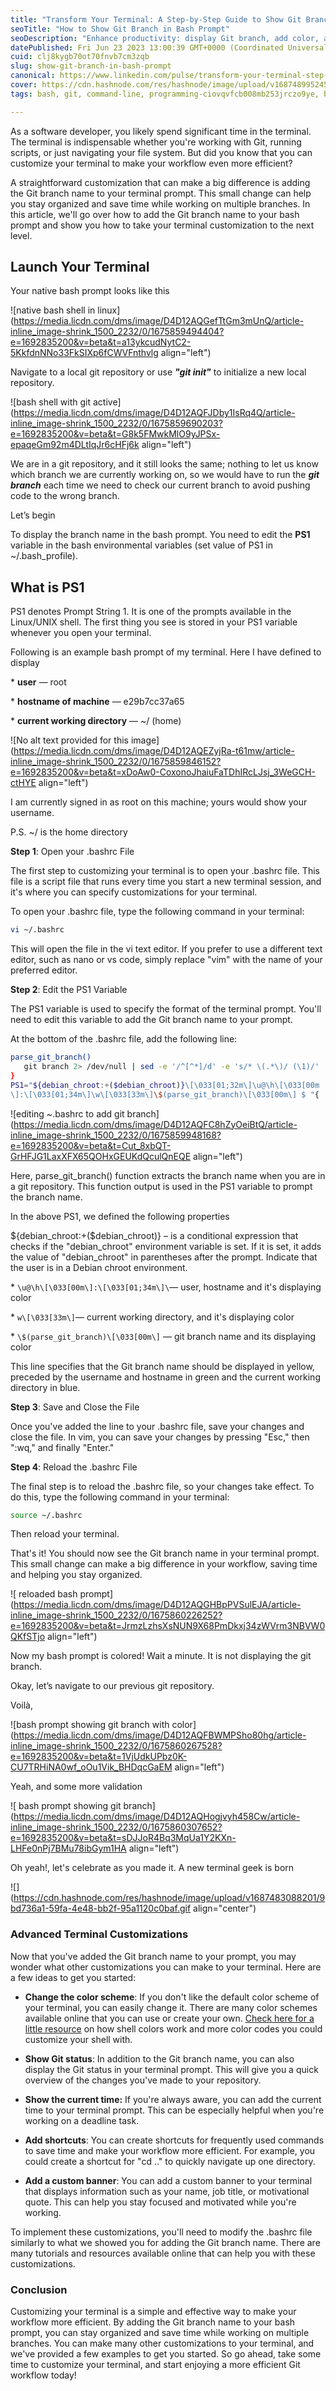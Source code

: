 ```yaml
---
title: "Transform Your Terminal: A Step-by-Step Guide to Show Git Branch in Bash Prompt"
seoTitle: "How to Show Git Branch in Bash Prompt"
seoDescription: "Enhance productivity: display Git branch, add color, and optimize your command line, customize terminal and improve workflow. #Bash #Git #Commandline #codej"
datePublished: Fri Jun 23 2023 13:00:39 GMT+0000 (Coordinated Universal Time)
cuid: clj8kygb70ot70fnvb7cm3zqb
slug: show-git-branch-in-bash-prompt
canonical: https://www.linkedin.com/pulse/transform-your-terminal-step-by-step-guide-show-git-branch-eking/
cover: https://cdn.hashnode.com/res/hashnode/image/upload/v1687489952454/41ce3122-f5d8-478d-a4e0-5b8d5690543f.png
tags: bash, git, command-line, programming-ciovqvfcb008mb253jrczo9ye, bash-script

---
```


As a software developer, you likely spend significant time in the terminal. The terminal is indispensable whether you're working with Git, running scripts, or just navigating your file system. But did you know that you can customize your terminal to make your workflow even more efficient?

A straightforward customization that can make a big difference is adding the Git branch name to your terminal prompt. This small change can help you stay organized and save time while working on multiple branches. In this article, we'll go over how to add the Git branch name to your bash prompt and show you how to take your terminal customization to the next level.

## Launch Your Terminal

Your native bash prompt looks like this

![native bash shell in linux](https://media.licdn.com/dms/image/D4D12AQGefTtGm3mUnQ/article-inline_image-shrink_1500_2232/0/1675859494404?e=1692835200&v=beta&t=a13ykcudNytC2-5KkfdnNNo33FkSIXp6fCWVFnthvlg align="left")

Navigate to a local git repository or use ***"git init"*** to initialize a new local repository.

![bash shell with git active](https://media.licdn.com/dms/image/D4D12AQFJDby1IsRq4Q/article-inline_image-shrink_1500_2232/0/1675859690203?e=1692835200&v=beta&t=G8k5FMwkMlO9yJPSx-epaqeGm92m4DLtIqJr6cHFj6k align="left")

We are in a git repository, and it still looks the same; nothing to let us know which branch we are currently working on, so we would have to run the ***git branch*** each time we need to check our current branch to avoid pushing code to the wrong branch.

Let’s begin

To display the branch name in the bash prompt. You need to edit the **PS1** variable in the bash environmental variables (set value of PS1 in ~/.bash\_profile).

## What is PS1

PS1 denotes Prompt String 1. It is one of the prompts available in the Linux/UNIX shell. The first thing you see is stored in your PS1 variable whenever you open your terminal.

Following is an example bash prompt of my terminal. Here I have defined to display

\* **user** — root 

\* **hostname of machine** — e29b7cc37a65

\* **current working directory** — ~/ (home)

![No alt text provided for this image](https://media.licdn.com/dms/image/D4D12AQEZyjRa-t61mw/article-inline_image-shrink_1500_2232/0/1675859846152?e=1692835200&v=beta&t=xDoAw0-CoxonoJhaiuFaTDhIRcLJsj_3WeGCH-ctHYE align="left")

I am currently signed in as root on this machine; yours would show your username.

P.S. ~/ is the home directory

**Step 1**: Open your .bashrc File

The first step to customizing your terminal is to open your .bashrc file. This file is a script file that runs every time you start a new terminal session, and it's where you can specify customizations for your terminal.

To open your .bashrc file, type the following command in your terminal:

```bash
vi ~/.bashrc
```

This will open the file in the vi text editor. If you prefer to use a different text editor, such as nano or vs code, simply replace "vim" with the name of your preferred editor.

**Step 2**: Edit the PS1 Variable

The PS1 variable is used to specify the format of the terminal prompt. You'll need to edit this variable to add the Git branch name to your prompt.

At the bottom of the .bashrc file, add the following line:

```bash
parse_git_branch() 
   git branch 2> /dev/null | sed -e '/^[^*]/d' -e 's/* \(.*\)/ (\1)/'
}
PS1="${debian_chroot:+($debian_chroot)}\[\033[01;32m\]\u@\h\[\033[00m
\]:\[\033[01;34m\]\w\[\033[33m\]\$(parse_git_branch)\[\033[00m\] $ "{
```

![editing ~.bashrc to add git branch](https://media.licdn.com/dms/image/D4D12AQFC8hZyOeiBtQ/article-inline_image-shrink_1500_2232/0/1675859948168?e=1692835200&v=beta&t=Cut_8xbQT-GrHFJG1LaxXFX65QOHxGEUKdQculQnEQE align="left")

Here, parse\_git\_branch() function extracts the branch name when you are in a git repository. This function output is used in the PS1 variable to prompt the branch name.

In the above PS1, we defined the following properties

${debian\_chroot:+($debian\_chroot)} – is a conditional expression that checks if the "debian\_chroot" environment variable is set. If it is set, it adds the value of "debian\_chroot" in parentheses after the prompt. Indicate that the user is in a Debian chroot environment.

\* `\u@\h\[\033[00m\]:\[\033[01;34m\]\`— user, hostname and it's displaying color

\* `w\[\033[33m\]`— current working directory, and it's displaying color

\* `\$(parse_git_branch)\[\033[00m\]` — git branch name and its displaying color

This line specifies that the Git branch name should be displayed in yellow, preceded by the username and hostname in green and the current working directory in blue.

**Step 3**: Save and Close the File

Once you've added the line to your .bashrc file, save your changes and close the file. In vim, you can save your changes by pressing "Esc," then ":wq," and finally "Enter."

**Step 4**: Reload the .bashrc File

The final step is to reload the .bashrc file, so your changes take effect. To do this, type the following command in your terminal:

```bash
source ~/.bashrc
```

Then reload your terminal.

That's it! You should now see the Git branch name in your terminal prompt. This small change can make a big difference in your workflow, saving time and helping you stay organized.

![ reloaded bash prompt](https://media.licdn.com/dms/image/D4D12AQGHBpPVSulEJA/article-inline_image-shrink_1500_2232/0/1675860226252?e=1692835200&v=beta&t=JrmzLzhsXsNUN9X68PmDkxj34zWVrm3NBVW0QKfSTjo align="left")

Now my bash prompt is colored! Wait a minute. It is not displaying the git branch.

Okay, let’s navigate to our previous git repository.

Voilà,

![bash prompt showing git branch with color](https://media.licdn.com/dms/image/D4D12AQFBWMPSho80hg/article-inline_image-shrink_1500_2232/0/1675860267528?e=1692835200&v=beta&t=1VjUdkUPbz0K-CU7TRHiNA0wf_oOu1Vik_BHDqcGaEM align="left")

Yeah, and some more validation

![ bash prompt showing git branch](https://media.licdn.com/dms/image/D4D12AQHogjvyh458Cw/article-inline_image-shrink_1500_2232/0/1675860307652?e=1692835200&v=beta&t=sDJJoR4Bq3MqUa1Y2KXn-LHFe0nPj7BMu78ibGym1HA align="left")

Oh yeah!, let's celebrate as you made it. A new terminal geek is born

![](https://cdn.hashnode.com/res/hashnode/image/upload/v1687483088201/9bd736a1-59fa-4e48-bb2f-95a1120c0baf.gif align="center")

### **Advanced Terminal Customizations**

Now that you've added the Git branch name to your prompt, you may wonder what other customizations you can make to your terminal. Here are a few ideas to get you started:

* **Change the color scheme**: If you don't like the default color scheme of your terminal, you can easily change it. There are many color schemes available online that you can use or create your own. [Check here for a little resource](https://gist.github.com/vratiu/9780109) on how shell colors work and more color codes you could customize your shell with.
    
* **Show Git status**: In addition to the Git branch name, you can also display the Git status in your terminal prompt. This will give you a quick overview of the changes you've made to your repository.
    
* **Show the current time:** If you're always aware, you can add the current time to your terminal prompt. This can be especially helpful when you're working on a deadline task.
    
* **Add shortcuts**: You can create shortcuts for frequently used commands to save time and make your workflow more efficient. For example, you could create a shortcut for "cd .." to quickly navigate up one directory.
    
* **Add a custom banner**: You can add a custom banner to your terminal that displays information such as your name, job title, or motivational quote. This can help you stay focused and motivated while you're working.
    

To implement these customizations, you'll need to modify the .bashrc file similarly to what we showed you for adding the Git branch name. There are many tutorials and resources available online that can help you with these customizations.

### **Conclusion**

Customizing your terminal is a simple and effective way to make your workflow more efficient. By adding the Git branch name to your bash prompt, you can stay organized and save time while working on multiple branches. You can make many other customizations to your terminal, and we've provided a few examples to get you started. So go ahead, take some time to customize your terminal, and start enjoying a more efficient Git workflow today!